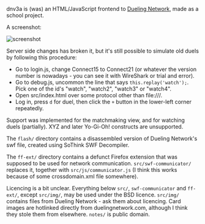 dnv3a is (was) an HTML/JavaScript frontend to [Dueling Network](http://duelingnetwork.com), made as a school project.

A screenshot:

![screenshot](http://i.imgur.com/9AJ0Lof.png)

Server side changes has broken it, but it's still possible to simulate old duels by following this procedure:
- Go to login.js, change Connect15 to Connect21 (or whatever the version number is nowadays - you can see it with WireShark or trial and error).
- Go to debug.js, uncommon the line that says `this.replay('watch');`. Pick one of the id's "watch", "watch2", "watch3" or "watch4".
- Open src/index.html over some protocol other than file:///.
- Log in, press `d` for duel, then click the `+` button in the lower-left corner repeatedly.

Support was implemented for the matchmaking view, and for watching duels (partially). XYZ and later Yo-Gi-Oh! constructs are unsupported.

The `flash/` directory contains a disassembled version of Dueling Network's swf file, created using SoThink SWF Decompiler.

The `ff-ext/` directory contains a defunct Firefox extension that was supposed to be used for network communication. `src/swf-communicator/` replaces it, together with `src/js/communicator.js` (I think this works because of some crossdomain.xml file somewhere).

Licencing is a bit unclear. Everything below `src/`, `swf-communicator` and `ff-ext/`, except `src/img/`, may be used under the BSD licence. `src/img/` contains files from Dueling Network - ask them about licencing. Card images are hotlinked directly from duelingnetwork.com, although I think they stole them from elsewhere. `notes/` is public domain.
